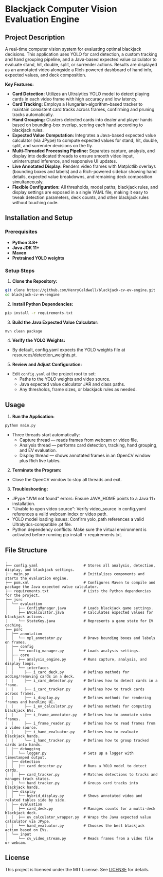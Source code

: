 # Blackjack Computer Vision Evaluation Engine

## Project Description

A real-time computer vision system for evaluating optimal blackjack decisions. This application uses YOLO for card detection, a custom tracking and hand grouping pipeline, and a Java-based expected value calculator to evaluate stand, hit, double, split, or surrender actions. Results are displayed as an annotated video alongside a Rich-powered dashboard of hand info, expected values, and deck composition.

**Key Features:**

- **Card Detection:** Utilizes an Ultralytics YOLO model to detect playing cards in each video frame with high accuracy and low latency.
- **Card Tracking:** Employs a Hungarian-algorithm–based tracker to maintain consistent card tracks across frames, confirming and pruning tracks automatically.
- **Hand Grouping:** Clusters detected cards into dealer and player hands based on bounding-box overlap, scoring each hand according to blackjack rules.
- **Expected Value Computation:** Integrates a Java-based expected value calculator (via JPype) to compute expected values for stand, hit, double, split, and surrender decisions on the fly.
- **Multi-Threaded Processing Pipeline:** Separates capture, analysis, and display into dedicated threads to ensure smooth video input, uninterrupted inference, and responsive UI updates.
- **Live Annotated Display:** Renders video frames with Matplotlib overlays (bounding boxes and labels) and a Rich-powered sidebar showing hand details, expected value breakdowns, and remaining deck composition simultaneously.
- **Flexible Configuration:** All thresholds, model paths, blackjack rules, and display settings are exposed in a single YAML file, making it easy to tweak detection parameters, deck counts, and other blackjack rules without touching code.

## Installation and Setup

### Prerequisites

- **Python 3.8+**
- **Java JDK 11+**
- **Maven**
- **Pretrained YOLO weights**

### Setup Steps

1. **Clone the Repository:**

```bash
git clone https://github.com/HenryCaldwell/blackjack-cv-ev-engine.git
cd blackjack-cv-ev-engine
```

2. **Install Python Dependencies:**

```bash
pip install -r requirements.txt
```

3. **Build the Java Expected Value Calculator:**

```bash
mvn clean package
```

4. **Verify the YOLO Weights:**

- By default, config.yaml expects the YOLO weights file at resources/detection_weights.pt.

5. **Review and Adjust Configuration:**

- Edit `config.yaml` at the project root to set:
  - Paths to the YOLO weights and video source.
  - Java expected value calculator JAR and class paths.
  - Any thresholds, frame sizes, or blackjack rules as needed.

## Usage

1. **Run the Application:**

```bash
python main.py
```

- Three threads start automatically:
  - Capture thread — reads frames from webcam or video file.
  - Analysis thread — performs card detection, tracking, hand grouping, and EV evaluation.
  - Display thread — shows annotated frames in an OpenCV window plus Rich live tables.

2. **Terminate the Program:**

- Close the OpenCV window to stop all threads and exit.

3. **Troubleshooting:**

- JPype "JVM not found" errors: Ensure JAVA_HOME points to a Java 11+ installation.
- "Unable to open video source": Verify video_source in config.yaml references a valid webcam index or video path.
- YOLO model loading issues: Confirm yolo_path references a valid Ultralytics-compatible .pt file.
- Python dependency conflicts: Make sure the virtual environment is activated before running pip install -r requirements.txt.

## File Structure

```
.
├── config.yaml                     # Stores all analysis, detection, display, and blackjack settings.
├── main.py                         # Initializes components and starts the evaluation engine.
├── pom.xml                         # Configures Maven to compile and package the Java expected value calculator.
├── requirements.txt                # Lists the Python dependencies for the project.
├── jsrc
│  └── evaluation
│     ├── ConfigManager.java        # Loads blackjack game settings.
│     ├── EVCalculator.java         # Calculates expected values for blackjack actions.
│     └── StateKey.java             # Represents a game state for EV caching.
├── psrc
│  ├── annotation
│  │  └── mpl_annotator.py          # Draws bounding boxes and labels on frames.
│  ├── config
│  │  └── config_manager.py         # Loads analysis settings.
│  ├── core
│  │  ├── analysis_engine.py        # Runs capture, analysis, and display loops.
│  │  └── interfaces
|  |     ├── i_card_deck.py         # Defines methods for adding/removing cards in a deck.
|  |     ├── i_card_detector.py     # Defines how to detect cards in a frame.
|  |     ├── i_card_tracker.py      # Defines how to track cards across frames.
|  |     ├── i_display.py           # Defines methods for rendering frames and handling UI.
|  |     ├── i_ev_calculator.py     # Defines methods for computing blackjack EVs.
|  |     ├── i_frame_annotator.py   # Defines how to annotate video frames.
|  |     ├── i_frame_reader.py      # Defines how to read frames from a video source.
|  |     ├── i_hand_evaluator.py    # Defines how to evaluate blackjack hands.
|  |     └── i_hand_tracker.py      # Defines how to group tracked cards into hands.
│  ├── debugging
│  │  └── logger.py                 # Sets up a logger with timestamped output.
│  ├── detection
│  │  ├── card_detector.py          # Runs a YOLO model to detect cards.
│  │  ├── card_tracker.py           # Matches detections to tracks and manages track states.
│  │  └── hand_tracker.py           # Groups card tracks into blackjack hands.
│  ├── display
│  │  └── hybrid_display.py         # Shows annotated video and related tables side by side.
│  ├── evaluation
│  │  ├── card_deck.py              # Manages counts for a multi-deck blackjack deck.
│  │  ├── ev_calculator_wrapper.py  # Wraps the Java expected value calculator via JPype.
│  │  └── hand_evaluator.py         # Chooses the best blackjack action based on EVs.
│  └── input
│     └── cv_video_stream.py        # Reads frames from a video file or webcam.
```

## License

This project is licensed under the MIT License. See [LICENSE](LICENSE) for details.
